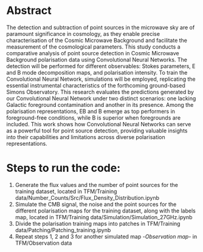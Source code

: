 # Abstract
The detection and subtraction of point sources in the microwave sky are of paramount significance in cosmology, as they enable precise characterisation of the Cosmic Microwave Background and facilitate the measurement of the cosmological parameters. This study conducts a comparative analysis of point source detection in Cosmic Microwave Background polarisation data using Convolutional Neural Networks. The detection will be performed for different observables: Stokes parameters, E and B mode decomposition maps, and polarisation intensity. To train the Convolutional Neural Network, simulations will be employed, replicating the essential instrumental characteristics of the forthcoming ground-based Simons Observatory. This research evaluates the predictions generated by our Convolutional Neural Network under two distinct scenarios: one lacking Galactic foreground contamination and another in its presence. Among the polarisation representations, EB and B emerge as top performers in foreground-free conditions, while B is superior when foregrounds are included. This work shows how Convolutional Neural Networks can serve as a powerful tool for point source detection, providing valuable insights into their capabilities and limitations across diverse polarisation representations.

# Steps to run the code:
1. Generate the flux values and the number of point sources for the training dataset, located in TFM/Training data/Number_Counts/Src/Flux_Density_Distribution.ipynb
2. Simulate the CMB signal, the noise and the point sources for the different polarisation maps for the training dataset, along with the labels map, located in TFM/Training data/Simulation/Simulation_27GHz.ipynb
3. Divide the polarisation training maps into patches in TFM/Training data/Patching/Patching_training.ipynb
4. Repeat steps 1, 2 and 3 for another simulated map -*Observation map*- in TFM/Observation data  
